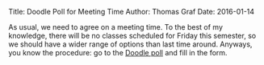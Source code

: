 Title: Doodle Poll for Meeting Time
Author: Thomas Graf
Date: 2016-01-14

As usual, we need to agree on a meeting time.
To the best of my knowledge, there will be no classes scheduled for Friday this semester, so we should have a wider range of options than last time around.
Anyways, you know the procedure: go to the [Doodle poll](http://doodle.com/poll/n45arsat6rc6hcmn) and fill in the form.
